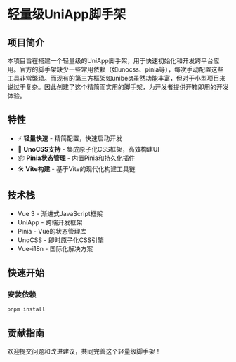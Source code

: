 # 轻量级UniApp脚手架

## 项目简介

本项目旨在搭建一个轻量级的UniApp脚手架，用于快速初始化和开发跨平台应用。官方的脚手架缺少一些常用依赖（如unocss、pinia等），每次手动配置这些工具非常繁琐。而现有的第三方框架如unibest虽然功能丰富，但对于小型项目来说过于复杂。因此创建了这个精简而实用的脚手架，为开发者提供开箱即用的开发体验。

## 特性

- ⚡️ **轻量快速** - 精简配置，快速启动开发
- 🎨 **UnoCSS支持** - 集成原子化CSS框架，高效构建UI
- 📦 **Pinia状态管理** - 内置Pinia和持久化插件
- 🛠️ **Vite构建** - 基于Vite的现代化构建工具链

## 技术栈

- Vue 3 - 渐进式JavaScript框架
- UniApp - 跨端开发框架
- Pinia - Vue的状态管理库
- UnoCSS - 即时原子化CSS引擎
- Vue-i18n - 国际化解决方案

## 快速开始

### 安装依赖

```bash
pnpm install
```


## 贡献指南

欢迎提交问题和改进建议，共同完善这个轻量级脚手架！